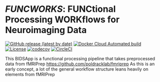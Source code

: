 *FUNCWORKS*: FUNCtional Processing WORKflows for Neuroimaging Data
==================================================================

[![GitHub release (latest by date)](https://img.shields.io/github/v/release/akimbler/funcworks)](https://github.com/funcworks/funcworks/releases/latest)
[![Docker Cloud Automated build](https://img.shields.io/docker/cloud/automated/funcworks/funcworks)](https://hub.docker.com/repository/docker/funcworks/funcworks/tags)
[![License](https://img.shields.io/badge/License-Apache%202.0-blue.svg)](https://opensource.org/licenses/Apache-2.0)
[![codecov](https://codecov.io/gh/akimbler/funcworks/branch/master/graph/badge.svg)](https://codecov.io/gh/funcworks/funcworks)
[![CircleCI](https://circleci.com/gh/funcworks/funcworks.svg?style=shield)](https://circleci.com/gh/funcworks/funcworks/tree/master)

This BIDSApp is a functional processing pipeline that takes preprocessed data from fMRIPrep <https://github.com/poldracklab/fmriprep>
As this is an early concept, a lot of the general workflow structure leans heavily on elements from fMRIPrep

